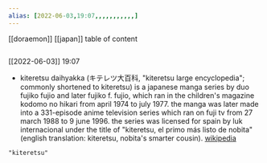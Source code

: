 ```yaml
---
alias: [2022-06-03,19:07,,,,,,,,,,,]
---
```

[[doraemon]] [[japan]]
table of content
```toc
```

[[2022-06-03]] 19:07
- kiteretsu daihyakka (キテレツ大百科, "kiteretsu large encyclopedia"; commonly shortened to kiteretsu) is a japanese manga series by duo fujiko fujio and later fujiko f. fujio, which ran in the children's magazine kodomo no hikari from april 1974 to july 1977. the manga was later made into a 331-episode anime television series which ran on fuji tv from 27 march 1988 to 9 june 1996. the series was licensed for spain by luk internacional under the title of "kiteretsu, el primo más listo de nobita" (english translation: kiteretsu, nobita's smarter cousin).
[wikipedia](https://en.wikipedia.org/wiki/kiteretsu%20daihyakka)
```query
"kiteretsu"
```